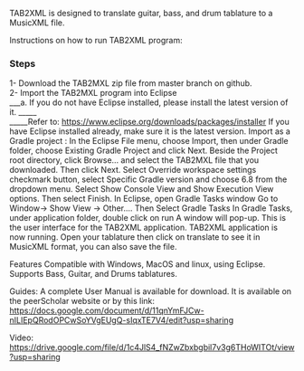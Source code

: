 TAB2XML is designed to translate guitar, bass, and drum tablature to a MusicXML file. 

Instructions on how to run TAB2XML program:

### Steps 
1- Download the TAB2MXL zip file from master branch on github. <br />
2- Import the TAB2MXL program into Eclipse <br />
___a. If you do not have Eclipse installed, please install the latest version of it.
_____<br />
_____Refer to: https://www.eclipse.org/downloads/packages/installer
If you have Eclipse installed already, make sure it is the latest version.
Import as a Gradle project :
In the Eclipse File menu, choose Import, then under Gradle folder, choose Existing Gradle Project and click Next.
Beside the Project root directory, click Browse… and select the TAB2MXL file that you downloaded. Then click Next.
Select Override workspace settings checkmark button, select Specific Gradle version  and choose 6.8 from the dropdown menu.
Select Show Console View and Show Execution View options.
Then select Finish.
In Eclipse, open Gradle Tasks window
Go to Window→ Show View → Other.... Then Select Gradle Tasks
In Gradle Tasks, under application folder, double click on run
A window will pop-up. This is the user interface for the TAB2XML application.
TAB2XML application is now running.
Open your tablature then click on translate to see it in MusicXML format, you can also save the file.

Features
Compatible with Windows, MacOS and linux, using Eclipse. 
Supports Bass, Guitar, and Drums tablatures. 

Guides:
A complete User Manual is available for download. It is available on the peerScholar website or by this link: https://docs.google.com/document/d/11qnYmFJCw-nILIEpQRodOPCwSoYVgEUgQ-sIqxTE7V4/edit?usp=sharing

Video: https://drive.google.com/file/d/1c4JlS4_fNZwZbxbgbil7v3g6THoWITOt/view?usp=sharing
